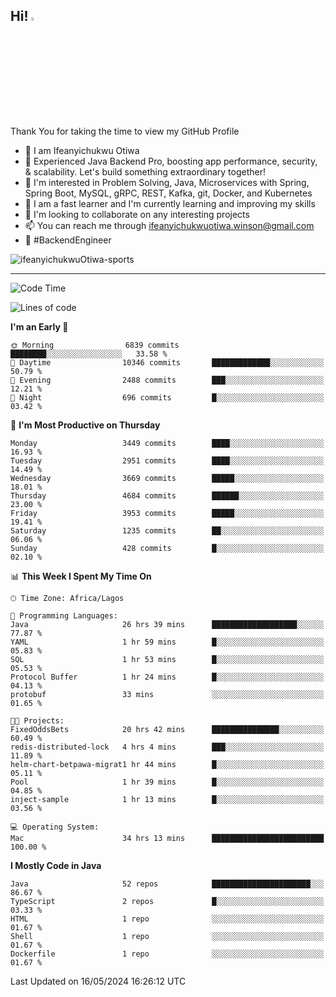 <!-- BLOG-POST-LIST:START --><!-- BLOG-POST-LIST:END -->

## Hi! <img src="https://media.giphy.com/media/hvRJCLFzcasrR4ia7z/giphy.gif" width="4%"> 

Thank You for taking the time to view my GitHub Profile

- 👋 I am Ifeanyichukwu Otiwa
- 🚀 Experienced Java Backend Pro, boosting app performance, security, & scalability. Let's build something extraordinary together!
- 👀 I'm interested in Problem Solving, Java, Microservices with Spring, Spring Boot, MySQL, gRPC, REST, Kafka, git, Docker, and Kubernetes
- 🌱 I am a fast learner and I'm currently learning and improving my skills
- 💞️ I'm looking to collaborate on any interesting projects
- 📫 You can reach me through ifeanyichukwuotiwa.winson@gmail.com
- 🚀 #BackendEngineer

<p align="left" marginTop="10px"> <img src="https://komarev.com/ghpvc/?username=ifeanyichukwuOtiwa-sports&label=Profile%20views&color=0e75b6&style=for-the-badge" alt="ifeanyichukwuOtiwa-sports" /> </p>

***

<!--START_SECTION:waka-->
![Code Time](http://img.shields.io/badge/Code%20Time-2%2C525%20hrs%2020%20mins-blue)

![Lines of code](https://img.shields.io/badge/From%20Hello%20World%20I%27ve%20Written-5.2%20million%20lines%20of%20code-blue)

**I'm an Early 🐤** 

```text
🌞 Morning                6839 commits        ████████░░░░░░░░░░░░░░░░░   33.58 % 
🌆 Daytime                10346 commits       █████████████░░░░░░░░░░░░   50.79 % 
🌃 Evening                2488 commits        ███░░░░░░░░░░░░░░░░░░░░░░   12.21 % 
🌙 Night                  696 commits         █░░░░░░░░░░░░░░░░░░░░░░░░   03.42 % 
```
📅 **I'm Most Productive on Thursday** 

```text
Monday                   3449 commits        ████░░░░░░░░░░░░░░░░░░░░░   16.93 % 
Tuesday                  2951 commits        ████░░░░░░░░░░░░░░░░░░░░░   14.49 % 
Wednesday                3669 commits        █████░░░░░░░░░░░░░░░░░░░░   18.01 % 
Thursday                 4684 commits        ██████░░░░░░░░░░░░░░░░░░░   23.00 % 
Friday                   3953 commits        █████░░░░░░░░░░░░░░░░░░░░   19.41 % 
Saturday                 1235 commits        ██░░░░░░░░░░░░░░░░░░░░░░░   06.06 % 
Sunday                   428 commits         █░░░░░░░░░░░░░░░░░░░░░░░░   02.10 % 
```


📊 **This Week I Spent My Time On** 

```text
🕑︎ Time Zone: Africa/Lagos

💬 Programming Languages: 
Java                     26 hrs 39 mins      ███████████████████░░░░░░   77.87 % 
YAML                     1 hr 59 mins        █░░░░░░░░░░░░░░░░░░░░░░░░   05.83 % 
SQL                      1 hr 53 mins        █░░░░░░░░░░░░░░░░░░░░░░░░   05.53 % 
Protocol Buffer          1 hr 24 mins        █░░░░░░░░░░░░░░░░░░░░░░░░   04.13 % 
protobuf                 33 mins             ░░░░░░░░░░░░░░░░░░░░░░░░░   01.65 % 

🐱‍💻 Projects: 
FixedOddsBets            20 hrs 42 mins      ███████████████░░░░░░░░░░   60.49 % 
redis-distributed-lock   4 hrs 4 mins        ███░░░░░░░░░░░░░░░░░░░░░░   11.89 % 
helm-chart-betpawa-migrat1 hr 44 mins        █░░░░░░░░░░░░░░░░░░░░░░░░   05.11 % 
Pool                     1 hr 39 mins        █░░░░░░░░░░░░░░░░░░░░░░░░   04.85 % 
inject-sample            1 hr 13 mins        █░░░░░░░░░░░░░░░░░░░░░░░░   03.56 % 

💻 Operating System: 
Mac                      34 hrs 13 mins      █████████████████████████   100.00 % 
```

**I Mostly Code in Java** 

```text
Java                     52 repos            ██████████████████████░░░   86.67 % 
TypeScript               2 repos             █░░░░░░░░░░░░░░░░░░░░░░░░   03.33 % 
HTML                     1 repo              ░░░░░░░░░░░░░░░░░░░░░░░░░   01.67 % 
Shell                    1 repo              ░░░░░░░░░░░░░░░░░░░░░░░░░   01.67 % 
Dockerfile               1 repo              ░░░░░░░░░░░░░░░░░░░░░░░░░   01.67 % 
```




 Last Updated on 16/05/2024 16:26:12 UTC
<!--END_SECTION:waka-->

<!--
<p align="center">
![trophy](https://github-profile-trophy.vercel.app/?username=ifeanyichukwuOtiwa-sports&theme=onedark) (https://github.com/ryo-ma/github-profile-trophy)
</p>
-->

<!---
ifeanyi-otiwa/ifeanyi-otiwa is a ✨ special ✨ repository because its `README.md` (this file) appears on your GitHub profile.
You can click the Preview link to take a look at your changes.
--->
